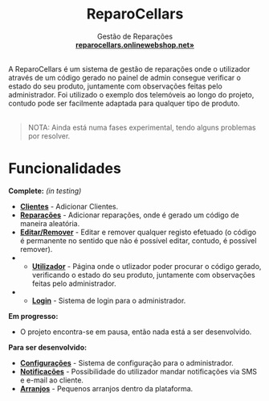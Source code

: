 <p align="center">
  <a href="#">
    
  </a>
  <h1 align="center"><b>ReparoCellars</b></h1>
  <p align="center">
  Gestão de Reparações
    <br />
    <a href="https://reparocellars.onlinewebshop.net"><strong>reparocellars.onlinewebshop.net»</strong></a>
    <br />
    <br />
  </p>
</p>
A ReparoCellars é um sistema de gestão de reparações onde o utilizador através de um código gerado no painel de admin consegue verificar o estado do seu produto, juntamente com observações feitas pelo administrador. Foi utilizado o exemplo dos telemóveis ao longo do projeto, contudo pode ser facilmente adaptada para qualquer tipo de produto.
<br/>
<br/>

> NOTA: Ainda está numa fases experimental, tendo alguns problemas por resolver.

# Funcionalidades

**Complete:** _(in testing)_

- **[Clientes](#features)** - Adicionar Clientes.
- **[Reparações](#features)** - Adicionar reparações, onde é gerado um código de maneira aleatória.
- **[Editar/Remover](#features)** - Editar e remover qualquer registo efetuado (o código é permanente no sentido que não é possível editar, contudo, é possível remover).
- - **[Utilizador](#features)** - Página onde o utlizador poder procurar o código gerado, verificando o estado do seu produto, juntamente com observações feitas pelo administrador.
- - **[Login](#features)** - Sistema de login para o administrador.

**Em progresso:**

- O projeto encontra-se em pausa, então nada está a ser desenvolvido.

**Para ser desenvolvido:**

- **[Configurações](#features)** - Sistema de configuração para o administrador.
- **[Notificações](#features)** - Possibilidade do utilizador mandar notificações via SMS e e-mail ao cliente.
- **[Arranjos](#features)** - Pequenos arranjos dentro da plataforma.
